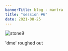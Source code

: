 ```yaml
---
bannerTitle: blog - mantra
title: "session #6"
date: 2021-08-25
---
```


![stone9](/images/mani/mani10/stone9.jpg)

'dme' roughed out
